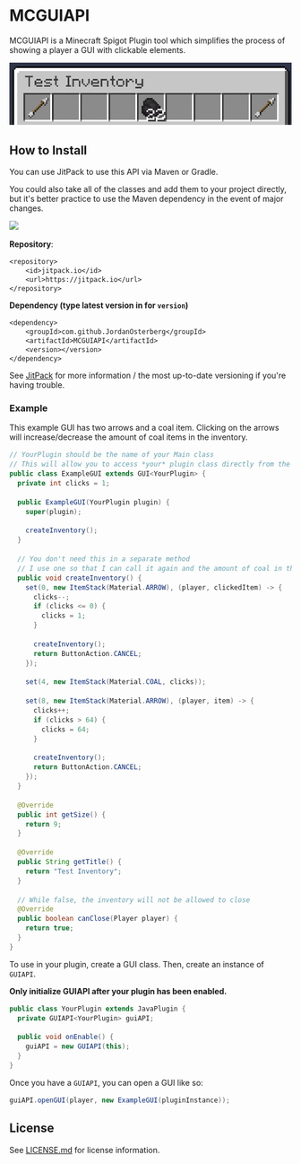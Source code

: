 # MCGUIAPI
MCGUIAPI is a Minecraft Spigot Plugin tool which simplifies the process of showing a player a GUI with clickable elements.

![Example GUI](https://raw.githubusercontent.com/JordanOsterberg/MCGUIAPI/master/examplegui.png)

## How to Install
You can use JitPack to use this API via Maven or Gradle. 

You could also take all of the classes and add them to your project directly, but it's better practice to use the Maven dependency in the event of major changes.

[![](https://jitpack.io/v/JordanOsterberg/MCGUIAPI.svg)](https://jitpack.io/#JordanOsterberg/MCGUIAPI)

**Repository**:
```
<repository>
    <id>jitpack.io</id>
    <url>https://jitpack.io</url>
</repository>
```

**Dependency (type latest version in for `version`)**
```
<dependency>
    <groupId>com.github.JordanOsterberg</groupId>
    <artifactId>MCGUIAPI</artifactId>
    <version></version>
</dependency>
```

See [JitPack](https://jitpack.io/#JordanOsterberg/MCGUIAPI) for more information / the most up-to-date versioning if you're having trouble.

### Example
This example GUI has two arrows and a coal item. Clicking on the arrows will increase/decrease the amount of coal items in the inventory.
```java
// YourPlugin should be the name of your Main class
// This will allow you to access *your* plugin class directly from the GUI
public class ExampleGUI extends GUI<YourPlugin> {
  private int clicks = 1;

  public ExampleGUI(YourPlugin plugin) {
    super(plugin);

    createInventory();
  }

  // You don't need this in a separate method
  // I use one so that I can call it again and the amount of coal in the middle slot changes
  public void createInventory() {
    set(0, new ItemStack(Material.ARROW), (player, clickedItem) -> {
      clicks--;
      if (clicks <= 0) {
        clicks = 1;
      }

      createInventory();
      return ButtonAction.CANCEL;
    });

    set(4, new ItemStack(Material.COAL, clicks));

    set(8, new ItemStack(Material.ARROW), (player, item) -> {
      clicks++;
      if (clicks > 64) {
        clicks = 64;
      }

      createInventory();
      return ButtonAction.CANCEL;
    });
  }

  @Override
  public int getSize() {
    return 9;
  }

  @Override
  public String getTitle() {
    return "Test Inventory";
  }

  // While false, the inventory will not be allowed to close
  @Override
  public boolean canClose(Player player) {
    return true;
  }
}
```

To use in your plugin, create a GUI class.
Then, create an instance of `GUIAPI`.

**Only initialize GUIAPI after your plugin has been enabled.**
```java
public class YourPlugin extends JavaPlugin {
  private GUIAPI<YourPlugin> guiAPI;

  public void onEnable() {
    guiAPI = new GUIAPI(this);
  }
}
```

Once you have a `GUIAPI`, you can open a GUI like so:
```java
guiAPI.openGUI(player, new ExampleGUI(pluginInstance));
```

## License

See [LICENSE.md](LICENSE.md) for license information.
